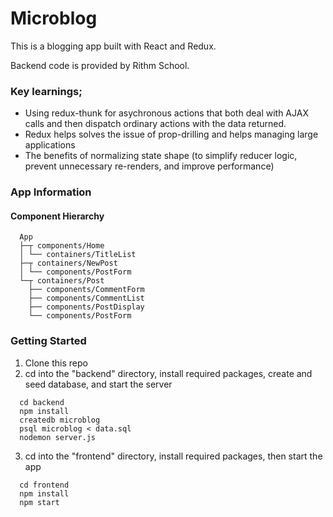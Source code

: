 # Microblog

This is a blogging app built with React and Redux. 

Backend code is provided by Rithm School. 

### Key learnings;

  * Using redux-thunk for asychronous actions that both deal with AJAX calls and then dispatch ordinary actions with the data returned.
  * Redux helps solves the issue of prop-drilling and helps managing large applications
  * The benefits of normalizing state shape (to simplify reducer logic, prevent unnecessary re-renders, and improve performance)

### App Information
#### Component Hierarchy

```
  App
  ├─┬ components/Home
  │ └── containers/TitleList
  ├─┬ containers/NewPost
  │ └── components/PostForm
  └─┬ containers/Post
    ├── components/CommentForm
    ├── components/CommentList
    ├── components/PostDisplay
    └── components/PostForm
```

### Getting Started
1. Clone this repo
2. cd into the "backend" directory, install required packages, create and seed database, and start the server
```
  cd backend
  npm install
  createdb microblog
  psql microblog < data.sql
  nodemon server.js 

```
3. cd into the "frontend" directory, install required packages, then start the app

```
  cd frontend
  npm install
  npm start
```
